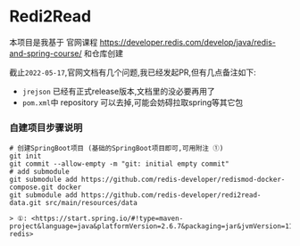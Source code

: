 # Redi2Read

本项目是我基于 官网课程 <https://developer.redis.com/develop/java/redis-and-spring-course/> 和仓库创建

截止`2022-05-17`,官网文档有几个问题,我已经发起PR,但有几点备注如下:
- `jrejson` 已经有正式release版本,文档里的没必要再用了
- `pom.xml`中 repository 可以去掉,可能会妨碍拉取spring等其它包

### 自建项目步骤说明

```shell
# 创建SpringBoot项目 (基础的SpringBoot项目即可,可用附注 ①)
git init
git commit --allow-empty -m "git: initial empty commit"
# add submodule
git submodule add https://github.com/redis-developer/redismod-docker-compose.git docker
git submodule add https://github.com/redis-developer/redi2read-data.git src/main/resources/data

> ①: <https://start.spring.io/#!type=maven-project&language=java&platformVersion=2.6.7&packaging=jar&jvmVersion=11&groupId=com.redislabs.edu&artifactId=redi2read&name=redi2read&description=Demo%20project%20for%20Spring%20Boot&packageName=com.redislabs.edu.redi2read&dependencies=devtools,lombok,web,security,data-redis>